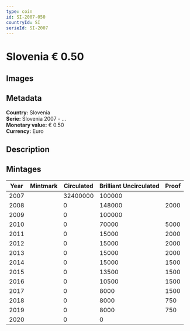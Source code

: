 ```yaml
---
type: coin
id: SI-2007-050
countryId: SI
serieId: SI-2007
---
```


# Slovenia € 0.50

## Images


## Metadata

**Country:** Slovenia\
**Serie:** Slovenia 2007 - ...\
**Monetary value:** € 0.50\
**Currency:** Euro

## Description


## Mintages
| Year | Mintmark | Circulated | Brilliant Uncirculated | Proof |
| ---- | -------- | ---------- | ---------------------- | ----- |
| 2007 |  | 32400000| 100000 |  |
| 2008 |  | 0| 148000 | 2000 |
| 2009 |  | 0| 100000 |  |
| 2010 |  | 0| 70000 | 5000 |
| 2011 |  | 0| 15000 | 2000 |
| 2012 |  | 0| 15000 | 2000 |
| 2013 |  | 0| 15000 | 2000 |
| 2014 |  | 0| 15000 | 1500 |
| 2015 |  | 0| 13500 | 1500 |
| 2016 |  | 0| 10500 | 1500 |
| 2017 |  | 0| 8000 | 1500 |
| 2018 |  | 0| 8000 | 750 |
| 2019 |  | 0| 8000 | 750 |
| 2020 |  | 0| 0 |  |
